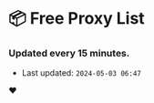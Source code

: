 # :package: Free Proxy List
### Updated every 15 minutes.

- Last updated: `2024-05-03 06:47`

:heart:

